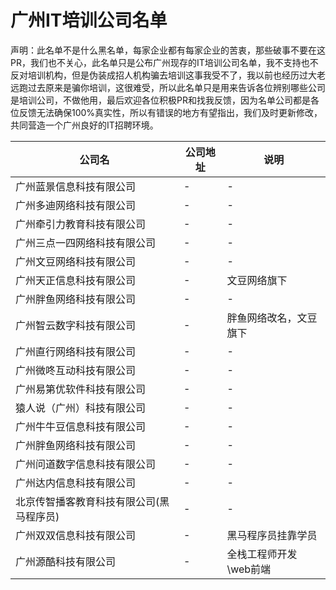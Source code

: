 # 广州IT培训公司名单

声明：此名单不是什么黑名单，每家企业都有每家企业的苦衷，那些破事不要在这PR，我们也不关心，此名单只是公布广州现存的IT培训公司名单，我不支持也不反对培训机构，但是伪装成招人机构骗去培训这事我受不了，我以前也经历过大老远跑过去原来是骗你培训，这很难受，所以此名单只是用来告诉各位辨别哪些公司是培训公司，不做他用，最后欢迎各位积极PR和找我反馈，因为名单公司都是各位反馈无法确保100%真实性，所以有错误的地方有望指出，我们及时更新修改，共同营造一个广州良好的IT招聘环境。

公司名 | 公司地址 | 说明
---|--- | ---
广州蓝景信息科技有限公司 | -| -
广州多迪网络科技有限公司 | -| -
广州牵引力教育科技有限公司| -| -
广州三点一四网络科技有限公司 | -| -
广州文豆网络科技有限公司 | -| -
广州天正信息科技有限公司 | -| 文豆网络旗下
广州胖鱼网络科技有限公司 | -| -
广州智云数字科技有限公司 | -| 胖鱼网络改名，文豆旗下
广州直行网络科技有限公司 | -| -
广州微咚互动科技有限公司 | -| -
广州易第优软件科技有限公司 | -| -
猿人说（广州）科技有限公司 | -| -
广州牛牛豆信息科技有限公司 | -	| -
广州胖鱼网络科技有限公司 | -| -
广州问道数字信息科技有限公司 | -| -
广州达内信息科技有限公司 | - | -
北京传智播客教育科技有限公司(黑马程序员) |  - | -
广州双双信息科技有限公司 | - | 黑马程序员挂靠学员
广州源酷科技有限公司 | - | 全栈工程师开发\web前端 


